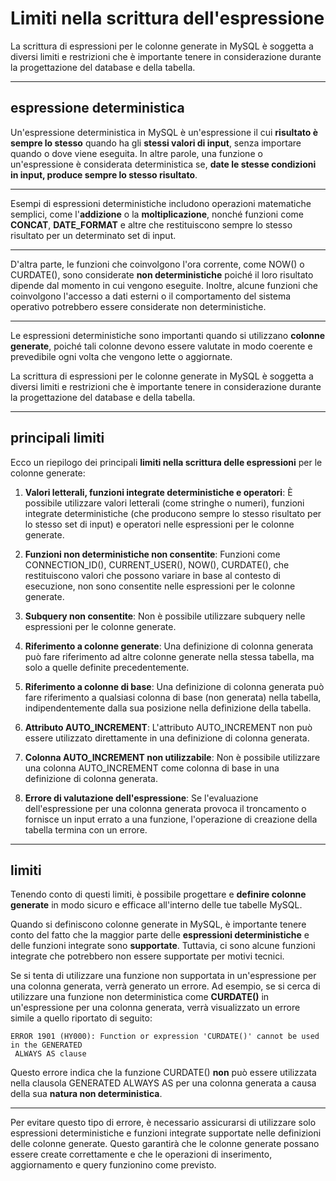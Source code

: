 # Limiti nella scrittura dell'espressione

La scrittura di espressioni per le colonne generate in MySQL è soggetta a diversi limiti e restrizioni che è importante tenere in considerazione durante la progettazione del database e della tabella.

---

## espressione deterministica

Un'espressione deterministica in MySQL è un'espressione il cui **risultato è sempre lo stesso** quando ha gli **stessi valori di input**, senza importare quando o dove viene eseguita. In altre parole, una funzione o un'espressione è considerata deterministica se, **date le stesse condizioni in input, produce sempre lo stesso risultato**.

---

Esempi di espressioni deterministiche includono operazioni matematiche semplici, come l'**addizione** o la **moltiplicazione**, nonché funzioni come **CONCAT**, **DATE_FORMAT** e altre che restituiscono sempre lo stesso risultato per un determinato set di input.

---

D'altra parte, le funzioni che coinvolgono l'ora corrente, come NOW() o CURDATE(), sono considerate **non deterministiche** poiché il loro risultato dipende dal momento in cui vengono eseguite. Inoltre, alcune funzioni che coinvolgono l'accesso a dati esterni o il comportamento del sistema operativo potrebbero essere considerate non deterministiche.

---

Le espressioni deterministiche sono importanti quando si utilizzano **colonne generate**, poiché tali colonne devono essere valutate in modo coerente e prevedibile ogni volta che vengono lette o aggiornate.

La scrittura di espressioni per le colonne generate in MySQL è soggetta a diversi limiti e restrizioni che è importante tenere in considerazione durante la progettazione del database e della tabella.

---

## principali limiti

Ecco un riepilogo dei principali **limiti nella scrittura delle espressioni** per le colonne generate:

1. **Valori letterali, funzioni integrate deterministiche e operatori**: È possibile utilizzare valori letterali (come stringhe o numeri), funzioni integrate deterministiche (che producono sempre lo stesso risultato per lo stesso set di input) e operatori nelle espressioni per le colonne generate.

2. **Funzioni non deterministiche non consentite**: Funzioni come CONNECTION_ID(), CURRENT_USER(), NOW(), CURDATE(), che restituiscono valori che possono variare in base al contesto di esecuzione, non sono consentite nelle espressioni per le colonne generate.

3. **Subquery non consentite**: Non è possibile utilizzare subquery nelle espressioni per le colonne generate.

4. **Riferimento a colonne generate**: Una definizione di colonna generata può fare riferimento ad altre colonne generate nella stessa tabella, ma solo a quelle definite precedentemente.

5. **Riferimento a colonne di base**: Una definizione di colonna generata può fare riferimento a qualsiasi colonna di base (non generata) nella tabella, indipendentemente dalla sua posizione nella definizione della tabella.

6. **Attributo AUTO_INCREMENT**: L'attributo AUTO_INCREMENT non può essere utilizzato direttamente in una definizione di colonna generata.

7. **Colonna AUTO_INCREMENT non utilizzabile**: Non è possibile utilizzare una colonna AUTO_INCREMENT come colonna di base in una definizione di colonna generata.

8. **Errore di valutazione dell'espressione**: Se l'evaluazione dell'espressione per una colonna generata provoca il troncamento o fornisce un input errato a una funzione, l'operazione di creazione della tabella termina con un errore.

---

## limiti

Tenendo conto di questi limiti, è possibile progettare e **definire colonne generate** in modo sicuro e efficace all'interno delle tue tabelle MySQL.

Quando si definiscono colonne generate in MySQL, è importante tenere conto del fatto che la maggior parte delle **espressioni deterministiche** e delle funzioni integrate sono **supportate**. Tuttavia, ci sono alcune funzioni integrate che potrebbero non essere supportate per motivi tecnici.

Se si tenta di utilizzare una funzione non supportata in un'espressione per una colonna generata, verrà generato un errore. Ad esempio, se si cerca di utilizzare una funzione non deterministica come **CURDATE()** in un'espressione per una colonna generata, verrà visualizzato un errore simile a quello riportato di seguito:

```
ERROR 1901 (HY000): Function or expression 'CURDATE()' cannot be used in the GENERATED
 ALWAYS AS clause
```

Questo errore indica che la funzione CURDATE() **non** può essere utilizzata nella clausola GENERATED ALWAYS AS per una colonna generata a causa della sua **natura non deterministica**.

---

Per evitare questo tipo di errore, è necessario assicurarsi di utilizzare solo espressioni deterministiche e funzioni integrate supportate nelle definizioni delle colonne generate. Questo garantirà che le colonne generate possano essere create correttamente e che le operazioni di inserimento, aggiornamento e query funzionino come previsto.
